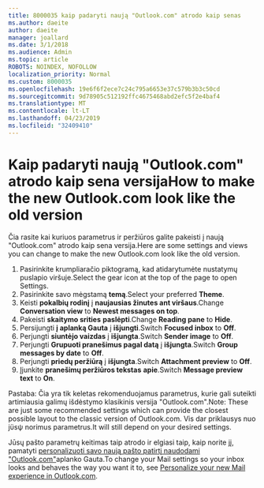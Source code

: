 ```yaml
---
title: 8000035 kaip padaryti naują "Outlook.com" atrodo kaip senas
ms.author: daeite
author: daeite
manager: joallard
ms.date: 3/1/2018
ms.audience: Admin
ms.topic: article
ROBOTS: NOINDEX, NOFOLLOW
localization_priority: Normal
ms.custom: 8000035
ms.openlocfilehash: 19e6f6f2ece7c24c795a6653e37c579b3b3c50cd
ms.sourcegitcommit: 9d78905c512192ffc4675468abd2efc5f2e4baf4
ms.translationtype: MT
ms.contentlocale: lt-LT
ms.lasthandoff: 04/23/2019
ms.locfileid: "32409410"
---
```

# <a name="how-to-make-the-new-outlookcom-look-like-the-old-version"></a><span data-ttu-id="085f3-102">Kaip padaryti naują "Outlook.com" atrodo kaip sena versija</span><span class="sxs-lookup"><span data-stu-id="085f3-102">How to make the new Outlook.com look like the old version</span></span>

<span data-ttu-id="085f3-103">Čia rasite kai kuriuos parametrus ir peržiūros galite pakeisti į naują "Outlook.com" atrodo kaip sena versija.</span><span class="sxs-lookup"><span data-stu-id="085f3-103">Here are some settings and views you can change to make the new Outlook.com look like the old version.</span></span>

1. <span data-ttu-id="085f3-104">Pasirinkite krumpliaračio piktogramą, kad atidarytumėte nustatymų puslapio viršuje.</span><span class="sxs-lookup"><span data-stu-id="085f3-104">Select the gear icon at the top of the page to open Settings.</span></span>
2. <span data-ttu-id="085f3-105">Pasirinkite savo mėgstamą **temą**.</span><span class="sxs-lookup"><span data-stu-id="085f3-105">Select your preferred **Theme**.</span></span>
3. <span data-ttu-id="085f3-106">Keisti **pokalbių rodinį** į **naujausias žinutes ant viršaus**.</span><span class="sxs-lookup"><span data-stu-id="085f3-106">Change **Conversation view** to **Newest messages on top**.</span></span>
4. <span data-ttu-id="085f3-107">Pakeisti **skaitymo srities** **paslėpti**.</span><span class="sxs-lookup"><span data-stu-id="085f3-107">Change **Reading pane** to **Hide**.</span></span>
5. <span data-ttu-id="085f3-108">Persijungti **į aplanką Gauta** į **išjungti**.</span><span class="sxs-lookup"><span data-stu-id="085f3-108">Switch **Focused inbox** to **Off**.</span></span>
6. <span data-ttu-id="085f3-109">Perjungti **siuntėjo vaizdas** į **išjungta**.</span><span class="sxs-lookup"><span data-stu-id="085f3-109">Switch **Sender image** to **Off**.</span></span> 
7. <span data-ttu-id="085f3-110">Perjungti **Grupuoti pranešimus pagal datą** į **išjungta**.</span><span class="sxs-lookup"><span data-stu-id="085f3-110">Switch **Group messages by date** to **Off**.</span></span> 
8. <span data-ttu-id="085f3-111">Perjungti **priedų peržiūrą** į **išjungta**.</span><span class="sxs-lookup"><span data-stu-id="085f3-111">Switch **Attachment preview** to **Off**.</span></span> 
9. <span data-ttu-id="085f3-112">Įjunkite **pranešimų peržiūros tekstas** **apie**.</span><span class="sxs-lookup"><span data-stu-id="085f3-112">Switch **Message preview text** to **On**.</span></span>

<span data-ttu-id="085f3-113">Pastaba: Čia yra tik keletas rekomenduojamus parametrus, kurie gali suteikti artimiausia galimų išdėstymo klasikinis versija "Outlook.com".</span><span class="sxs-lookup"><span data-stu-id="085f3-113">Note: These are just some recommended settings which can provide the closest possible layout to the classic version of Outlook.com.</span></span> <span data-ttu-id="085f3-114">Vis dar priklausys nuo jϋsψ norimus parametrus.</span><span class="sxs-lookup"><span data-stu-id="085f3-114">It will still depend on your desired settings.</span></span>

<span data-ttu-id="085f3-115">Jūsų pašto parametrų keitimas taip atrodo ir elgiasi taip, kaip norite jį, pamatyti [personalizuoti savo naują pašto patirtį naudodami "Outlook.com"](https://support.office.com/article/b41c2ecb-f23c-42b3-b7f8-659646d5e58c)aplanko Gauta.</span><span class="sxs-lookup"><span data-stu-id="085f3-115">To change your Mail settings so your inbox looks and behaves the way you want it to, see [Personalize your new Mail experience in Outlook.com](https://support.office.com/article/b41c2ecb-f23c-42b3-b7f8-659646d5e58c).</span></span>